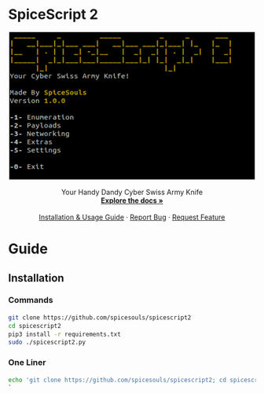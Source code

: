 <h1>SpiceScript 2</h1>
<p align="center">
  <a href="https://github.com/spicesouls/spicescript2">
    <img src="spicescript-menu.PNG" alt="Menu Of Spicescript" width="500" height="300">
  </a>
  <p align="center">
    Your Handy Dandy Cyber Swiss Army Knife
    <br />
    <a href="https://github.com/spicesouls/spicescript2"><strong>Explore the docs »</strong></a>
    <br />
    <br />
    <a href="https://github.com/spicesouls/spicescript2/blob/master/README.md#guide">Installation & Usage Guide</a>
    ·
    <a href="https://github.com/spicesouls/spicescript2/issues">Report Bug</a>
    ·
    <a href="https://github.com/spicesouls/spicescript2/issues">Request Feature</a>
  </p>
</p>
</p>

# Guide

## Installation

### Commands

```sh
git clone https://github.com/spicesouls/spicescript2
cd spicescript2
pip3 install -r requirements.txt
sudo ./spicescript2.py
```

### One Liner

```sh
echo 'git clone https://github.com/spicesouls/spicescript2; cd spicescript2; pip3 install -r requirements.txt; echo ""; echo ""; echo "Ready for running!"; echo ""' | sh
`
